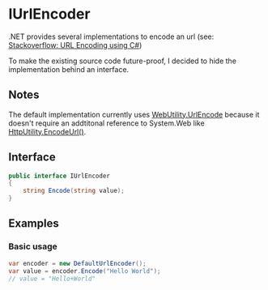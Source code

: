 ﻿# IUrlEncoder

.NET provides several implementations to encode an url (see: [Stackoverflow: URL Encoding using C#](https://stackoverflow.com/questions/575440/url-encoding-using-c-sharp))
 
To make the existing source code future-proof, I decided to hide the implementation behind an interface.

## Notes

The default implementation currently uses [WebUtility.UrlEncode](https://docs.microsoft.com/de-de/dotnet/api/system.net.webutility.urlencode)
because it doesn't require an addtitonal reference to System.Web like [HttpUtility.EncodeUrl()](https://docs.microsoft.com/de-de/dotnet/api/system.web.httputility.urlencode).

## Interface
```csharp
public interface IUrlEncoder
{
    string Encode(string value);
}
```

## Examples

### Basic usage
```csharp
var encoder = new DefaultUrlEncoder();
var value = encoder.Encode("Hello World");
// value = "Hello+World"
```

